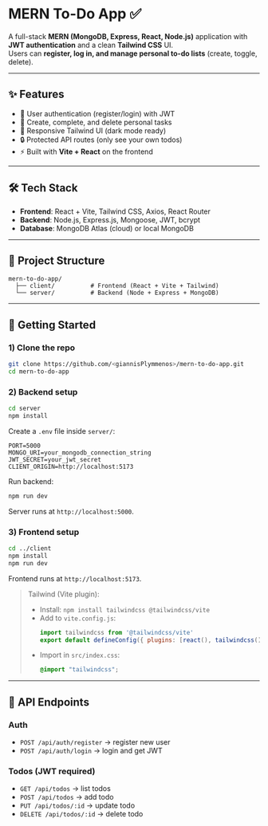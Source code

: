 # MERN To-Do App ✅

A full-stack **MERN (MongoDB, Express, React, Node.js)** application with **JWT authentication** and a clean **Tailwind CSS** UI.  
Users can **register, log in, and manage personal to-do lists** (create, toggle, delete).

---

## ✨ Features
- 🔐 User authentication (register/login) with JWT  
- 📝 Create, complete, and delete personal tasks  
- 🌙 Responsive Tailwind UI (dark mode ready)  
- 🔒 Protected API routes (only see your own todos)  
- ⚡ Built with **Vite + React** on the frontend  

---

## 🛠 Tech Stack
- **Frontend**: React + Vite, Tailwind CSS, Axios, React Router  
- **Backend**: Node.js, Express.js, Mongoose, JWT, bcrypt  
- **Database**: MongoDB Atlas (cloud) or local MongoDB  

---

## 📂 Project Structure
```
mern-to-do-app/
  ├── client/          # Frontend (React + Vite + Tailwind)
  └── server/          # Backend (Node + Express + MongoDB)
```

---

## 🚀 Getting Started

### 1) Clone the repo
```bash
git clone https://github.com/<giannisPlymmenos>/mern-to-do-app.git
cd mern-to-do-app
```

### 2) Backend setup
```bash
cd server
npm install
```
Create a `.env` file inside `server/`:
```env
PORT=5000
MONGO_URI=your_mongodb_connection_string
JWT_SECRET=your_jwt_secret
CLIENT_ORIGIN=http://localhost:5173
```
Run backend:
```bash
npm run dev
```
Server runs at `http://localhost:5000`.

### 3) Frontend setup
```bash
cd ../client
npm install
npm run dev
```
Frontend runs at `http://localhost:5173`.

> Tailwind (Vite plugin):  
> - Install: `npm install tailwindcss @tailwindcss/vite`  
> - Add to `vite.config.js`:
>   ```js
>   import tailwindcss from '@tailwindcss/vite'
>   export default defineConfig({ plugins: [react(), tailwindcss()] })
>   ```
> - Import in `src/index.css`:  
>   ```css
>   @import "tailwindcss";
>   ```

---

## 🧪 API Endpoints

### Auth
- `POST /api/auth/register` → register new user  
- `POST /api/auth/login` → login and get JWT  

### Todos (JWT required)
- `GET /api/todos` → list todos  
- `POST /api/todos` → add todo  
- `PUT /api/todos/:id` → update todo  
- `DELETE /api/todos/:id` → delete todo  

